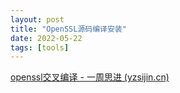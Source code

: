 ```yaml
---
layout: post
title: "OpenSSL源码编译安装"
date: 2022-05-22
tags: [tools]
---
```


[openssl交叉编译 - 一周思进 (yzsijin.cn)](http://yzsijin.cn/2020/09/12/openssl交叉编译/)

